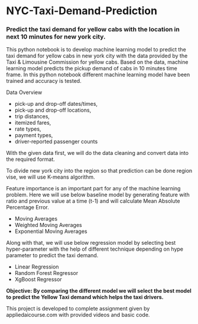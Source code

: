 # NYC-Taxi-Demand-Prediction
### Predict the taxi demand for yellow cabs with the location in next 10 minutes for new york city.

This python notebook is to develop machine learning model to predict the taxi demand for yellow cabs in new york city with the data provided by the Taxi & Limousine Commission for yellow cabs. Based on the data, machine learning model predicts the pickup demand of cabs in 10 minutes time frame. In this python notebook different machine learning model have been trained and accuracy is tested.

Data Overview
- pick-up and drop-off dates/times,
- pick-up and drop-off locations,
- trip distances,
- itemized fares,
- rate types,
- payment types,
- driver-reported passenger counts

With the given data first, we will do the data cleaning and convert data into the required format.

To divide new york city into the region so that prediction can be done region vise, we will use K-means algorithm.

Feature importance is an important part for any of the machine learning problem. Here we will use below baseline model by generating feature with ratio and previous value at a time (t-1) and will calculate Mean Absolute Percentage Error.
- Moving Averages
- Weighted Moving Averages
- Exponential Moving Averages

Along with that, we will use below regression model by selecting best hyper-parameter with the help of different technique depending on hype parameter to predict the taxi demand.
- Linear Regression
- Random Forest Regressor
- XgBoost Regressor

__Objective: By comparing the different model we will select the best model to predict the Yellow Taxi demand which helps the taxi drivers.__

This project is developed to complete assignment given by appliedaicourse.com with provided videos and basic code.
